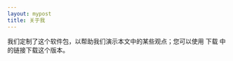 ```yaml
---
layout: mypost
title: 关于我
---
```

<!DOCTYPE html>
<html>
<head>
<meta charset="utf-8"> 
<title>菜鸟教程(runoob.com)</title> 
<style> 
@font-face
{
	font-family: myFirstFont;
	src: url('Sansation_Light.ttf')
}

div
{
	font-family:myFirstFont;
}
</style>
</head>
<body>

<div>
我们定制了这个软件包，以帮助我们演示本文中的某些观点；您可以使用 下载 中的链接下载这个版本。
</div>

</body>
</html>
